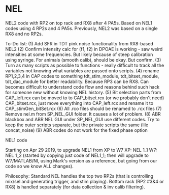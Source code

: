 # NEL
NEL2 code with RP2 on top rack and RX8 after 4 PA5s. Based on NEL1 codes using 4 RP2s and 4 PA5s. Previously, NEL2 was based on a single RX8 and no RP2s. 

To-Do list: 
(1) Add SFR in TDT pink noise functionality from RX8-based NEL2
(2) Confirm intensity calc for (f1, f2) in DPOAE is working - saw weird intensities at some frequencies. But likely because of steep calibration using syringe. For animals (smooth calib), should be okay. But confirm. 
(3) Turn as many scripts as possible to functions - really difficult to track all the variables not knowing what variables are passed onto scripts. 
(4) rename RP1,2,3,4 in CAP codes to something tdt_stim_module, tdt_bitset_module, tdt_dac_module for better readability. Because RP3 can be RX8. Can becomes difficult to understand code flow and reasons behind such hack for someone new without knowing NEL history.
(5) Bit selection parts from CAP_left.rcx can be moved to to CAP_bitset.rcx (or we probably don't need) CAP_bitset.rcx, just move everything into CAP_left.rcx and rename it to CAP_stimGen_bitSet.rcx 
(6) All .rco files should be renamed to .rcx files 
(7) Remove nel.m from SP_NEL_GUI folder. It causes a lot of problem.
(8) ABR blackbox and ABR NEL GUI under SP_NEL_GUI use different codes. Try to keep the outer scripts separate, but the private scripts the same (lile concat_noise)
(9) ABR codes do not work for the fixed phase option 

NEL1 code

Starting on Apr 29 2019, to upgrade NEL1 from XP to W7
XP: NEL 1_1
W7: NEL 1_2 (started by copying just code of NEL1_1; then will upgrade to W7/MATLAB/NI, using Mark's version as a reference, but going from our code so we know ALL changes).

Philosophy: Standard NEL handles the top two RP2s (that is controlling mix/sel and generating trigger, and stim playing). Bottom rack (RP2 #3&4 or RX8) is handled separately (for data collection & inv calib filtering). 
